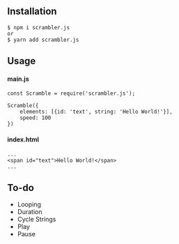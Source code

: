 ## Installation

    $ npm i scrambler.js
    or
    $ yarn add scrambler.js

## Usage

#### main.js

    const Scramble = require('scrambler.js');

    Scramble({
        elements: [{id: 'text', string: 'Hello World!'}],
        speed: 100
    })

#### index.html

    ...
    <span id="text">Hello World!</span>
    ...

## To-do

- Looping
- Duration
- Cycle Strings
- Play
- Pause
